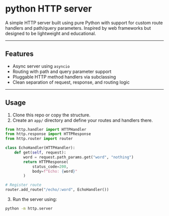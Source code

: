 # python HTTP server

A simple HTTP server built using pure Python with support for custom route handlers and path/query parameters. Inspired by web frameworks but designed to be lightweight and educational.

---

## Features

- Async server using `asyncio`
- Routing with path and query parameter support
- Pluggable HTTP method handlers via subclassing
- Clean separation of request, response, and routing logic

---

## Usage

1. Clone this repo or copy the structure.
2. Create an `app/` directory and define your routes and handlers there.

```python
from http.handler import HTTPHandler
from http.response import HTTPResponse
from http.router import router

class EchoHandler(HTTPHandler):
    def get(self, request):
        word = request.path_params.get("word", "nothing")
        return HTTPResponse(
            status_code=200,
            body=f"Echo: {word}"
        )

# Register route
router.add_route("/echo/:word", EchoHandler())
```
3. Run the server using:

```bash
python -m http.server
```
